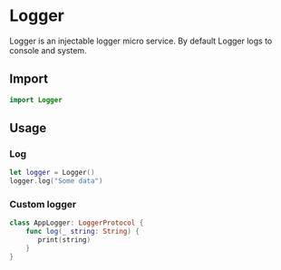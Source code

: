 # Logger

Logger is an injectable logger micro service.
 By default Logger logs to console and system.

## Import

```swift
import Logger
```

## Usage

### Log

```swift
let logger = Logger()
logger.log("Some data")
```

### Custom logger

```swift
class AppLogger: LoggerProtocol {
    func log(_ string: String) {
       print(string)
    }
}
```